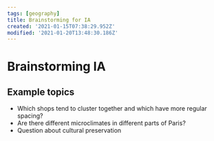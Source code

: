 ```yaml
---
tags: [geography]
title: Brainstorming for IA
created: '2021-01-15T07:38:29.952Z'
modified: '2021-01-20T13:48:30.186Z'
---
```


# Brainstorming IA

## Example topics

* Which shops tend to cluster together and which have more regular spacing? 
* Are there different microclimates in different parts of Paris? 
* Question about cultural preservation

